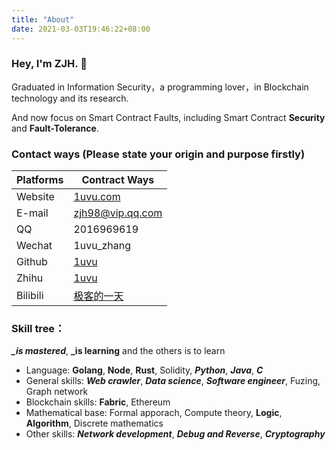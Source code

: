 ```yaml
---
title: "About"
date: 2021-03-03T19:46:22+08:00
---
```


### Hey, I'm ZJH. 🤘

Graduated in Information Security，a programming lover，in Blockchain technology and its research.



And now focus on Smart Contract Faults, including Smart Contract <b>Security</b> and <b>Fault-Tolerance</b>.

### Contact ways (Please state your origin and purpose firstly)

| Platforms | Contract Ways                                      |
| --------- | -------------------------------------------------- |
| Website   | [1uvu.com](https://1uvu.com)                       |
| E-mail    | [zjh98@vip.qq.com](mailto://zjh98@vip.qq.com)      |
| QQ        | 2016969619                                         |
| Wechat    | 1uvu_zhang                                         |
| Github    | [1uvu](https://github.com/1uvu)                    |
| Zhihu     | [1uvu](https://www.zhihu.com/people/zjh567)        |
| Bilibili  | [极客的一天](https://space.bilibili.com/259976518) |

### Skill tree：

***_is mastered***, **_is learning** and the others is to learn

- Language: **Golang**, **Node**, **Rust**, Solidity, ***Python***, ***Java***, ***C***
- General skills: ***Web crawler***, ***Data science***, ***Software engineer***, Fuzing, Graph network
- Blockchain skills: **Fabric**, Ethereum
- Mathematical base: Formal apporach, Compute theory, **Logic**, **Algorithm**, Discrete mathematics
- Other skills: ***Network development***, ***Debug and Reverse***, ***Cryptography***
